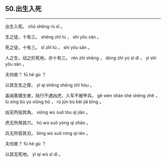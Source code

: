 ## 50.出生入死
---


<ruby><rbc><rb> 出生入死。 </rb></rbc>
  <rtc><rt> chū  shēng  rù  sǐ 。</rt></rtc>
</ruby>

<ruby><rbc><rb> 生之徒，十有三。 </rb></rbc>
  <rtc><rt> shēng  zhī  tú ， shí  yǒu  sān 。</rt></rtc>
</ruby>

<ruby><rbc><rb> 死之徒，十有三。 </rb></rbc>
  <rtc><rt> sǐ  zhī  tú ， shí  yǒu  sān 。</rt></rtc>
</ruby>

<ruby><rbc><rb> 人之生，动之於死地，亦十有三。 </rb></rbc>
  <rtc><rt> rén  zhī  shēng ， dòng  zhī  yú  sǐ  dì ， yì  shí  yǒu  sān 。</rt></rtc>
</ruby>

<ruby><rbc><rb> 夫何故？ </rb></rbc>
  <rtc><rt> fū  hé  gù ？</rt></rtc>
</ruby>

<ruby><rbc><rb> 以其生生之厚。 </rb></rbc>
  <rtc><rt> yǐ  qí  shēng  shēng  zhī  hòu 。</rt></rtc>
</ruby>

<ruby><rbc><rb> 盖闻善摄生者，陆行不遇凶虎，入军不被甲兵。 </rb></rbc>
  <rtc><rt> gě  wén  shàn  shè  shēng  zhě ， lù  xíng  bù  yù  xiōng  hǔ ， rù  jūn  bù  bèi  jiǎ  bīng 。</rt></rtc>
</ruby>

<ruby><rbc><rb> 凶无所投其角。 </rb></rbc>
  <rtc><rt> xiōng  wú  suǒ  tóu  qí  jiǎo 。</rt></rtc>
</ruby>

<ruby><rbc><rb> 虎无所用其爪。 </rb></rbc>
  <rtc><rt> hǔ  wú  suǒ  yòng  qí  zhǎo 。</rt></rtc>
</ruby>

<ruby><rbc><rb> 兵无所容其刃。 </rb></rbc>
  <rtc><rt> bīng  wú  suǒ  róng  qí  rèn 。</rt></rtc>
</ruby>

<ruby><rbc><rb> 夫何故？ </rb></rbc>
  <rtc><rt> fū  hé  gù ？</rt></rtc>
</ruby>

<ruby><rbc><rb> 以其无死地。 </rb></rbc>
  <rtc><rt> yǐ  qí  wú  sǐ  dì 。</rt></rtc>
</ruby>

<ruby><rbc><rb>   </rb></rbc>
  <rtc><rt> </rt></rtc>
</ruby>

